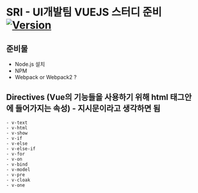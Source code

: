 # SRI - UI개발팀 VUEJS 스터디 준비 [![Version](https://img.shields.io/badge/sri--ipadorsua-0.0.0-brightgreen.svg)]() 

## 준비물
- Node.js 설치
- NPM
- Webpack or Webpack2 ?

## Directives (Vue의 기능들을 사용하기 위해 html 태그안에 들어가지는 속성) - 지시문이라고 생각하면 됨
    - v-text
    - v-html
    - v-show
    - v-if
    - v-else
    - v-else-if
    - v-for
    - v-on
    - v-bind
    - v-model
    - v-pre
    - v-cloak
    - v-one
